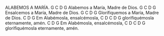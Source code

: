 ALABEMOS A MARÍA.
G                  C   D      G
Alabemos a María, Madre de Dios.
G                   C   D      G
Ensalcemos a María, Madre de Dios.
G                      C   D      G
Glorifiquemos a María, Madre de Dios.
C         D      G       Em
Alabémosla, ensalcémosla, 
       C        D       C     D   G 
glorifiquémosla   eternamente,  amén.
C         D      G       Em
Alabémosla, ensalcémosla, 
       C        D       C     D   G 
glorifiquémosla   eternamente,  amén.